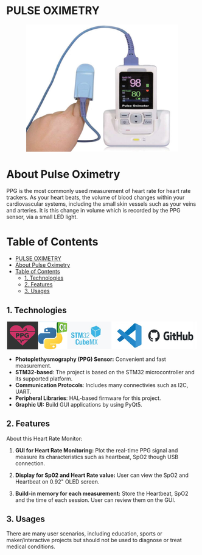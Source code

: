 # PULSE OXIMETRY

 <p align="center">
  <img src="./img/pulse_oximetry.png" alt="Project Image" width="400" height="auto">
</p>

# About Pulse Oximetry

PPG is the most commonly used measurement of heart rate for heart rate trackers. As your heart beats, the volume of blood changes within your cardiovascular systems, including the small skin vessels such as your veins and arteries. It is this change in volume which is recorded by the PPG sensor, via a small LED light.

# Table of Contents
- [PULSE OXIMETRY](#pulse-oximetry)
- [About Pulse Oximetry](#about-pulse-oximetry)
- [Table of Contents](#table-of-contents)
  - [1. Technologies](#1-technologies)
  - [2. Features](#2-features)
  - [3. Usages](#3-usages)

<a id="1-features"></a>

## 1. Technologies

<p align="center">
  <img src="./img/tech.png" alt="Project Image" width="500" height="auto">
</p>

* **Photoplethysmography (PPG) Sensor:** Convenient and fast measurement.
* **STM32-based**: The project is based on the STM32 microcontroller and its supported platform.
*  **Communication Protocols**: Includes many connectivies such as I2C, UART.
*  **Peripheral Libraries**: HAL-based firmware for this project.
*  **Graphic UI:** Build GUI applications by using PyQt5.


<a id="2-features"></a>

## 2. Features

About this Heart Rate Monitor:

1. **GUI for Heart Rate Monitoring:** Plot the real-time PPG signal and measure its characteristics such as heartbeat, SpO2 though USB connection.

2. **Display for Sp02 and Heart Rate value:** User can view the SpO2 and Heartbeat on 0.92" OLED screen.

3. **Build-in memory for each measurement:** Store the Heartbeat, SpO2 and the time of each session. User can review them on the GUI.

<a id="3-usages"></a>

## 3. Usages

There are many user scenarios, including education, sports or maker/interactive projects but should not be used to diagnose or treat medical conditions.